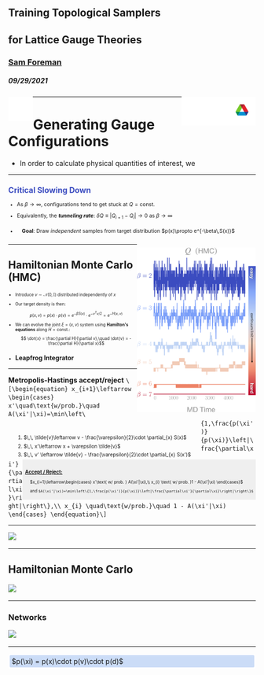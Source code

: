 <link rel="stylesheet" href="https://fonts.googleapis.com/css?family=Sofia&effect=fire">
<link rel="stylesheet" href="https://fonts.googleapis.com/css?family=Roboto">

<!-- .slide: data-background="#1c1c1c" -->
<h2 class="r-fit-text">Training Topological Samplers</h2>

## for Lattice Gauge Theories

### <div style="color: #00CCFF">[**Sam Foreman**](mailto://foremans@anl.gov)</div>

##### 09/29/2021

[<img align="left" width=10% src="attachments/github.svg">](https://github.com/saforem2/l2hmc-qcd)
[<img align="right" width=30% src="attachments/Argonne_cmyk_white.svg">](https://alcf.anl.gov)

---

# Generating Gauge Configurations

- In order to calculate physical quantities of interest, we 

---

<!-- <div style="text-align: left; width: 48%; font-size: 0.75em; line-height: 1.2;"> -->
<div id="left" style="font-size: 0.75em;">

## <div style="color: #3B4CC0;">Critical Slowing Down</div>

- As $\beta\rightarrow\infty$, configurations tend to get stuck at $Q=\text{const}$.

- Equivalently, the _**tunneling rate**_: $\delta Q\equiv\left|Q_{i+1} - Q_{i}\right|\rightarrow 0$ as $\beta\rightarrow\infty$

- <div id="note" style="padding-left: 10px; padding-top: 5px; padding-bottom: 6px;">
  	<b>Goal</b>: Draw <i>independent</i> samples from target distribution $p(x)\propto e^{-\beta\,S(x)}$
  </div>

</div>

<div style="margin:0 0 15 0; text-align: left; float: right; width: 48%; font-size: 0.75em; max-height: 95%;">

![charge_freezing](attachments/charge_freezing-crop.svg)

</div>

---

## Hamiltonian Monte Carlo (HMC)
<div style="font-size: 0.6em;text-align: left;">

- Introduce $v \sim \mathcal{N}(0, \mathbb{I})$ distributed independently of $x$

- Our target density is then:
  $$ p(x, v) = p(x) \cdot p(v) = e^{-\beta S(x)}\cdot e^{-v^{T}v / 2} = e^{-H(x, v)}$$

- We can evolve the joint $\xi = (x, v)$ system using **Hamilton's equations** along $H=\text{const.}:$
  $$ \dot{x} = \frac{\partial H}{\partial v},\quad \dot{v} = -\frac{\partial H}{\partial x}$$

<div id="left">

- ## Leapfrog Integrator

  <div id="note" style="margin:auto; text-align:left; float: left;padding-top:20px; padding-right: 20px; line-height:1.75;font-size:1.2em;">
  <ol>
  <li> $\,\, \tilde{v}\leftarrow v - \frac{\varepsilon}{2}\cdot \partial_{x} S(x)$</li>
  <div id="bright"><li> $\,\, x'\leftarrow x + \varepsilon \tilde{v}$</li> </div>
  <li> $\,\, v' \leftarrow \tilde{v} - \frac{\varepsilon}{2}\cdot \partial_{x} S(x')$</li>
  </div>

</div>

</div>

<div id="right" style="font-size:0.6em;">

<!-- `\begin{equation} -->
<div id="note" style="margin:auto; padding:5px; text-align:left; float: right; background-color:#efefef; border:none;">

### <u>Accept / Reject:</u>
<div style="padding-left:10px;">

<div id="bright">
$x_{i+1}\leftarrow\begin{cases}
x'\text{ w/ prob. } A(\xi'|\xi),\\
x_{i} \text{ w/ prob. }1 - A(\xi'|\xi)
\end{cases}$
</div>

and  `$A(\xi'|\xi)=\min\left\{1,\frac{p(\xi')}{p(\xi)}\left|\frac{\partial\xi'}{\partial\xi}\right|\right\}$`
<!-- \end{cases}\end{equation}` -->

</div>
</div>

</div>

---

**Metropolis-Hastings accept/reject**
  `\[\begin{equation}
  x_{i+1}\leftarrow
  \begin{cases}
  x'\quad\text{w/prob.}\quad A(\xi'|\xi)=\min\left\{1,\frac{p(\xi')}{p(\xi)}\left|\frac{\partial\xi'}{\partial\xi}\right|\right\},\\
      x_{i} \quad\text{w/prob.}\quad 1 - A(\xi'|\xi)
  \end{cases}
  \end{equation}\]`

---

![](attachments/pdfs/l2hmc_slides_svg/slides3.svg)  <!-- element.width:100% -->

---

## Hamiltonian Monte Carlo

<!-- <div id="centerflex">
<div id="note" style="max-width: 100%;padding-right:20px;text-align:left;padding-top:20px;line-height:1.6;">

<ol>
<li> $\,\, \tilde{v}\leftarrow v - \frac{\varepsilon}{2}\cdot \partial_{x} S(x)$</li>
<li> $\,\, x'\leftarrow x + \varepsilon \tilde{v}$</li>
<li> $\,\, v' \leftarrow \tilde{v} - \frac{\varepsilon}{2}\cdot \partial_{x} S(x')$</li>
</ol>

</div>
</div> -->

![](attachments/hmc-crop.svg)

---

### Networks

<div style="max-width=99%">

![](attachments/net_fns.svg)

</div>

---
	
<div class="sl-block" style="width: auto; height: auto;">
	<div class="sl-block-content notranslate" style="z-index: 15; background-color: rgba(109, 158, 235, 0.35); border-style: solid; border-radius: 5px; border-color: rgb(255, 255, 255); padding: 4px;">
		$p(\xi) = p(x)\cdot p(v)\cdot p(d)$
	</div>
</div>


<style>
</style>
